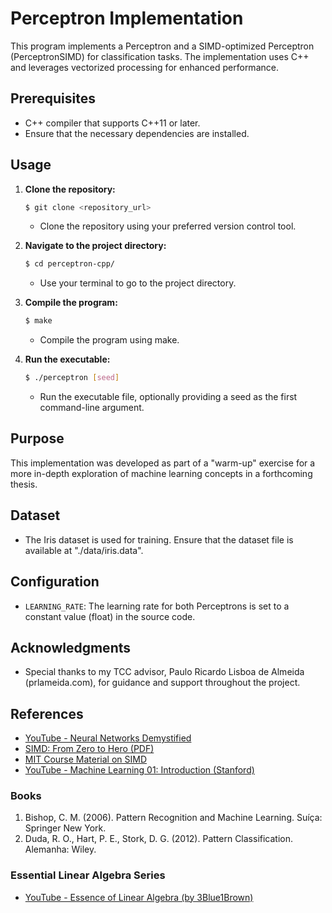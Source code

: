 # Perceptron Implementation

This program implements a Perceptron and a SIMD-optimized Perceptron (PerceptronSIMD) for classification tasks. The implementation uses C++ and leverages vectorized processing for enhanced performance.

## Prerequisites

- C++ compiler that supports C++11 or later.
- Ensure that the necessary dependencies are installed.

## Usage

1. **Clone the repository:**
   ```bash
   $ git clone <repository_url>
   ```

   - Clone the repository using your preferred version control tool.

2. **Navigate to the project directory:**
   ```bash
   $ cd perceptron-cpp/
   ```

   - Use your terminal to go to the project directory.

3. **Compile the program:**
   ```bash
   $ make
   ```

   - Compile the program using make.

4. **Run the executable:**
   ```bash
   $ ./perceptron [seed]
   ```

   - Run the executable file, optionally providing a seed as the first command-line argument.

## Purpose

This implementation was developed as part of a "warm-up" exercise for a more in-depth exploration of machine learning concepts in a forthcoming thesis.

## Dataset

- The Iris dataset is used for training. Ensure that the dataset file is available at "./data/iris.data".

## Configuration

- `LEARNING_RATE`: The learning rate for both Perceptrons is set to a constant value (float) in the source code.

## Acknowledgments

- Special thanks to my TCC advisor, Paulo Ricardo Lisboa de Almeida (prlameida.com), for guidance and support throughout the project.

## References

- [YouTube - Neural Networks Demystified](https://www.youtube.com/watch?v=OPizq3YRd0U)
- [SIMD: From Zero to Hero (PDF)](http://const.me/articles/simd/simd.pdf)
- [MIT Course Material on SIMD](http://mitran-lab.amath.unc.edu/courses/MATH547/lessons/Lesson03.pdf)
- [YouTube - Machine Learning 01: Introduction (Stanford)](https://www.youtube.com/watch?v=XiaIbmMGqdg)

### Books

1. Bishop, C. M. (2006). Pattern Recognition and Machine Learning. Suíça: Springer New York.
2. Duda, R. O., Hart, P. E., Stork, D. G. (2012). Pattern Classification. Alemanha: Wiley.

### Essential Linear Algebra Series

- [YouTube - Essence of Linear Algebra (by 3Blue1Brown)](https://www.youtube.com/watch?v=kjBOesZCoqc&list=PL0-GT3co4r2y2YErbmuJw2L5tW4Ew2O5B)
